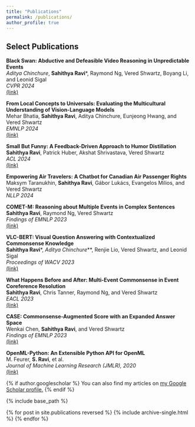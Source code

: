 ```yaml
---
title: "Publications"
permalink: /publications/
author_profile: true
---
```


## Select Publications

**Black Swan: Abductive and Defeasible Video Reasoning in Unpredictable Events**  
  *Aditya Chinchure*, **Sahithya Ravi***, Raymond Ng, Vered Shwartz, Boyang Li, and Leonid Sigal  
  *CVPR 2024*  
  [(link)](https://arxiv.org/abs/2412.05725)

**From Local Concepts to Universals: Evaluating the Multicultural Understanding of Vision-Language Models**  
  Mehar Bhatia, **Sahithya Ravi**, Aditya Chinchure, Eunjeong Hwang, and Vered Shwartz  
  *EMNLP 2024*  
  [(link)](https://arxiv.org/abs/2407.00263)

**Small But Funny: A Feedback-Driven Approach to Humor Distillation**  
  **Sahithya Ravi**, Patrick Huber, Akshat Shrivastava, Vered Shwartz  
  *ACL 2024*  
  [(link)](https://aclanthology.org/2024.acl-long.706.pdf)

**Empowering Air Travelers: A Chatbot for Canadian Air Passenger Rights**  
  Maksym Taranukhin, **Sahithya Ravi**, Gábor Lukács, Evangelos Milios, and Vered Shwartz  
  *NLLP 2024*

**COMET-M: Reasoning about Multiple Events in Complex Sentences**  
  **Sahithya Ravi**, Raymond Ng, Vered Shwartz  
  *Findings of EMNLP 2023*  
  [(link)](https://www.semanticscholar.org/reader/d0f108b8f5fcfb81e4354b498f3f8491740ece7e)

**VLC-BERT: Visual Question Answering with Contextualized Commonsense Knowledge**  
  **Sahithya Ravi***, *Aditya Chinchure***, Renjie Lio, Vered Shwartz, and Leonid Sigal  
  *Proceedings of WACV 2023*  
  [(link)](https://openaccess.thecvf.com/content/WACV2023/papers/Ravi_VLC-BERT_Visual_Question_Answering_With_Contextualized_Commonsense_Knowledge_WACV_2023_paper.pdf)

**What Happens Before and After: Multi-Event Commonsense in Event Coreference Resolution**  
  **Sahithya Ravi**, Chris Tanner, Raymond Ng, and Vered Shwartz  
  *EACL 2023*  
  [(link)](https://arxiv.org/pdf/2302.09715.pdf)

**CASE: Commonsense-Augmented Score with an Expanded Answer Space**  
  Wenkai Chen, **Sahithya Ravi**, and Vered Shwartz  
  *Findings of EMNLP 2023*  
  [(link)](https://arxiv.org/pdf/2311.01684.pdf)

**OpenML-Python: An Extensible Python API for OpenML**  
  M. Feurer, **S. Ravi**, et al.  
  *Journal of Machine Learning Research (JMLR), 2020*  
  [(link)](https://arxiv.org/pdf/1911.02490.pdf)


{% if author.googlescholar %}
  You can also find my articles on <u><a href="{{author.googlescholar}}">my Google Scholar profile</a>.</u>
{% endif %}

{% include base_path %}

{% for post in site.publications reversed %}
  {% include archive-single.html %}
{% endfor %}